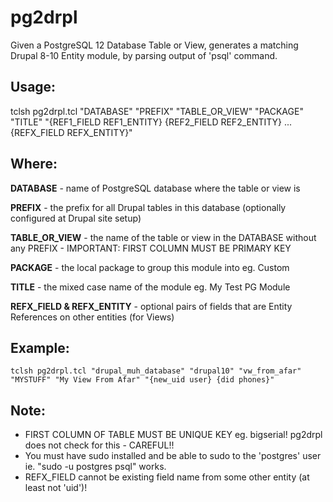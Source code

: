# pg2drpl

Given a PostgreSQL 12 Database Table or View,
generates a matching Drupal 8-10 Entity module,
by parsing output of 'psql' command.

## Usage:

tclsh pg2drpl.tcl "DATABASE" "PREFIX" "TABLE_OR_VIEW" "PACKAGE" "TITLE" "{REF1_FIELD REF1_ENTITY} {REF2_FIELD REF2_ENTITY} ... {REFX_FIELD REFX_ENTITY}"

## Where:

**DATABASE** - name of PostgreSQL database where the table or view is

**PREFIX** - the prefix for all Drupal tables in this database (optionally configured at Drupal site setup)

**TABLE_OR_VIEW** - the name of the table or view in the DATABASE without any PREFIX - IMPORTANT: FIRST COLUMN MUST BE PRIMARY KEY

**PACKAGE** - the local package to group this module into eg. Custom

**TITLE** - the mixed case name of the module eg. My Test PG Module

**REFX_FIELD & REFX_ENTITY** - optional pairs of fields that are Entity References on other entities (for Views)

## Example:

`tclsh pg2drpl.tcl "drupal_muh_database" "drupal10" "vw_from_afar" "MYSTUFF" "My View From Afar" "{new_uid user} {did phones}"`

## Note:

* FIRST COLUMN OF TABLE MUST BE UNIQUE KEY eg. bigserial!  pg2drpl does not check for this - CAREFUL!!
* You must have sudo installed and be able to sudo to the 'postgres' user ie. "sudo -u postgres psql" works.
* REFX_FIELD cannot be existing field name from some other entity (at least not 'uid')!
 
